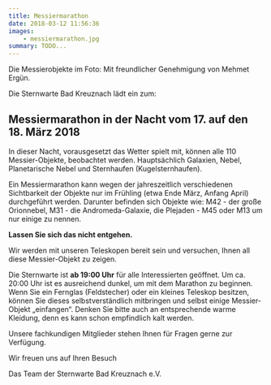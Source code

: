 ```yaml
---
title: Messiermarathon
date: 2018-03-12 11:56:36
images: 
    - messiermarathon.jpg
summary: TODO...
---
```

Die Messierobjekte im Foto: Mit freundlicher Genehmigung von Mehmet Ergün.

Die Sternwarte Bad Kreuznach lädt ein zum:

## Messiermarathon in der Nacht vom 17. auf den 18. März 2018

In dieser Nacht, vorausgesetzt das Wetter spielt mit, können alle 110 Messier-Objekte, beobachtet werden. Hauptsächlich Galaxien, Nebel, Planetarische Nebel und Sternhaufen (Kugelsternhaufen).

Ein Messiermarathon kann wegen der jahreszeitlich verschiedenen Sichtbarkeit der Objekte nur im Frühling (etwa Ende März, Anfang April) durchgeführt werden. Darunter befinden sich Objekte wie: M42 - der große Orionnebel, M31 - die Andromeda-Galaxie, die Plejaden - M45 oder M13 um nur einige zu nennen.

**Lassen Sie sich das nicht entgehen.**

Wir werden mit unseren Teleskopen bereit sein und versuchen, Ihnen all diese Messier-Objekt zu zeigen.

Die Sternwarte ist **ab 19:00 Uhr** für alle Interessierten geöffnet. Um ca. 20:00 Uhr ist es ausreichend dunkel, um mit dem Marathon zu beginnen. Wenn Sie ein Fernglas (Feldstecher) oder ein kleines Teleskop besitzen, können Sie dieses selbstverständlich mitbringen und selbst einige Messier-Objekt „einfangen“. Denken Sie bitte auch an entsprechende warme Kleidung, denn es kann schon empfindlich kalt werden.

Unsere fachkundigen Mitglieder stehen Ihnen für Fragen gerne zur Verfügung.



Wir freuen uns auf Ihren Besuch

Das Team der Sternwarte Bad Kreuznach e.V.